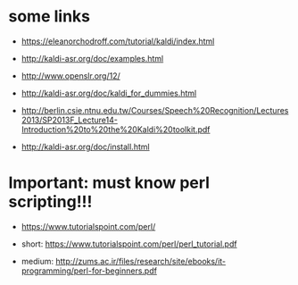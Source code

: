 
# some links

* https://eleanorchodroff.com/tutorial/kaldi/index.html

* http://kaldi-asr.org/doc/examples.html

* http://www.openslr.org/12/

* http://kaldi-asr.org/doc/kaldi_for_dummies.html

* http://berlin.csie.ntnu.edu.tw/Courses/Speech%20Recognition/Lectures2013/SP2013F_Lecture14-Introduction%20to%20the%20Kaldi%20toolkit.pdf

* http://kaldi-asr.org/doc/install.html

# Important: must know perl scripting!!!

* https://www.tutorialspoint.com/perl/

* short: https://www.tutorialspoint.com/perl/perl_tutorial.pdf

* medium: http://zums.ac.ir/files/research/site/ebooks/it-programming/perl-for-beginners.pdf


